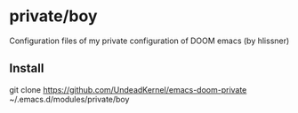 # private/boy
Configuration files of my private configuration of DOOM emacs (by hlissner)

## Install
git clone https://github.com/UndeadKernel/emacs-doom-private ~/.emacs.d/modules/private/boy
